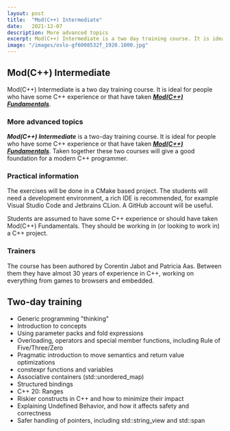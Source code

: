 ```yaml
---
layout: post
title:  "Mod(C++) Intermediate"
date:   2021-12-07
description: More advanced topics
excerpt: Mod(C++) Intermediate is a two day training course. It is ideal for people who have some C++ experience or that have taken Mod(C++) Fundamentals. 
image: "/images/oslo-gf6008532f_1920.1000.jpg"
---
```


## Mod(C++) Intermediate

Mod(C++) Intermediate is a two day training course. It is ideal for people who have some C++
experience or that have taken [_**Mod(C++) Fundamentals**_](../mod-cpp-foundation/).

### More advanced topics

_**Mod(C++) Intermediate**_ is a two-day training course. It is ideal for people who have some C++
experience or that have taken [_**Mod(C++) Fundamentals**_](../mod-cpp-foundation/). Taken 
together these two courses will give a good foundation for a modern C++ programmer.

### Practical information

The exercises will be done in a CMake based project. The students will need a development
environment, a rich IDE is recommended, for example Visual Studio Code and Jetbrains CLion. A GitHub
account will be useful.

Students are assumed to have some C++ experience or should have taken Mod(C++) Fundamentals. 
They should be working in (or looking to work in) a C++ project.

### Trainers

The course has been authored by Corentin Jabot and Patricia Aas. Between them they have almost 30
years of experience in C++, working on everything from games to browsers and embedded.

## Two-day training

- Generic programming "thinking"
- Introduction to concepts
- Using parameter packs and fold expressions
- Overloading, operators and special member functions, including Rule of Five/Three/Zero
- Pragmatic introduction to move semantics and return value optimizations
- constexpr functions and variables
- Associative containers (std::unordered_map)
- Structured bindings
- C++ 20: Ranges
- Riskier constructs in C++ and how to minimize their impact
- Explaining Undefined Behavior, and how it affects safety and correctness
- Safer handling of pointers, including std::string_view and std::span
